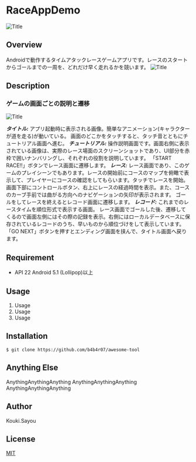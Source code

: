 # RaceAppDemo
![Title](https://github.com/koukisayou/RaceAppDemo/wiki/images/panel_title2.png)

## Overview
Androidで動作するタイムアタックレースゲームアプリです。レースのスタートからゴールまでの一周を、どれだけ早く走れるかを競います。
![Title](https://github.com/koukisayou/RaceAppDemo/wiki/images/panel_title2.png)

## Description
### ゲームの画面ごとの説明と遷移
![Title](https://github.com/koukisayou/RaceAppDemo/wiki/images/RaceAppDemo_std.png)

***タイトル:***
アプリ起動時に表示される画像。簡単なアニメーション(キャラクターが道を走る)が動いている。
画面のどこかをタッチすると、タッチ音とともにチュートリアル画面へ進む。
***チュートリアル:***
操作説明画面です。画面右側に表示されている画像は、実際のレース場面のスクリーンショットであり、UI部分を赤枠で囲いナンバリングし、それぞれの役割を説明しています。
「START RACE!!」ボタンでレース画面に遷移します。
***レース:***
レース画面であり、このゲームのプレイシーンでもあります。レースの開始前にコースのマップを俯瞰で表示して、プレイヤーにコースの確認をしてもらいます。タッチでレースを開始。
画面下部にコントロールボタン、右上にレースの経過時間を表示。また、コースのカーブ手前では曲がる方向へのナビゲーションの矢印が表示されます。
ゴールをしてレースを終えるとレコード画面に遷移します。
***レコード:***
これまでのレースタイムを順位形式で表示する画面。
レース画面でゴールした後、遷移してくるので画面左側にはその際の記録を表示。右側にはローカルデータベースに保存されているレコードのうち、早いものから順位づけをして表示しています。
「GO NEXT」ボタンを押すとエンディング画面を挟んで、タイトル画面へ戻ります。

## Requirement

- API 22 Android 5.1 (Lollipop)以上

## Usage

1. Usage
2. Usage
3. Usage

## Installation

    $ git clone https://github.com/b4b4r07/awesome-tool

## Anything Else

AnythingAnythingAnything
AnythingAnythingAnything
AnythingAnythingAnything

## Author

Kouki.Sayou

## License

[MIT](http://b4b4r07.mit-license.org)